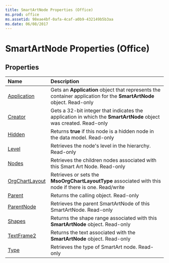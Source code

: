 ```yaml
---
title: SmartArtNode Properties (Office)
ms.prod: office
ms.assetid: 98eae4bf-0afa-4caf-a0b9-432149b5b3aa
ms.date: 06/08/2017
---
```



# SmartArtNode Properties (Office)

## Properties



|**Name**|**Description**|
|:-----|:-----|
|[Application](smartartnode-application-property-office.md)|Gets an  **Application** object that represents the container application for the **SmartArtNode** object. Read-only|
|[Creator](smartartnode-creator-property-office.md)|Gets a 32-bit integer that indicates the application in which the  **SmartArtNode** object was created. Read-only|
|[Hidden](smartartnode-hidden-property-office.md)|Returns  **true** if this node is a hidden node in the data model. Read-only|
|[Level](smartartnode-level-property-office.md)|Retrieves the node's level in the hierarchy. Read-only|
|[Nodes](smartartnode-nodes-property-office.md)|Retrieves the children nodes associated with this Smart Art Node. Read-only|
|[OrgChartLayout](smartartnode-orgchartlayout-property-office.md)|Retrieves or sets the  **MsoOrgChartLayoutType** associated with this node if there is one. Read/write|
|[Parent](smartartnode-parent-property-office.md)|Returns the calling object. Read-only|
|[ParentNode](smartartnode-parentnode-property-office.md)|Retrieves the parent SmartArtNode of this SmartArtNode. Read-only|
|[Shapes](smartartnode-shapes-property-office.md)|Returns the shape range associated with this  **SmartArtNode** object. Read-only|
|[TextFrame2](smartartnode-textframe2-property-office.md)|Returns the text associated with the  **SmartArtNode** object. Read-only|
|[Type](smartartnode-type-property-office.md)|Retrieves the type of SmartArt node. Read-only|

